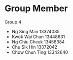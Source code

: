 # Group Member
Group 4
- Ng Sing Man 13374035
- Kwok Wai Chun 13448631 
- Ng Chiu Cheuk 13458384
- Chu Sik Hin 13372042
- Chow Chun Ting 13342640
